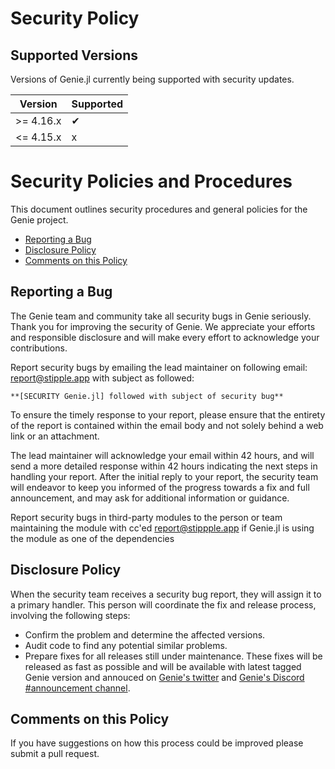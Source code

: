 # Security Policy

## Supported Versions

Versions of Genie.jl currently being supported with security updates.

| Version    | Supported          |
| ---------- | ------------------ |
| >= 4.16.x  |        ✔           |
| <= 4.15.x  |        x           |

# Security Policies and Procedures

This document outlines security procedures and general policies for the Genie
project.

  * [Reporting a Bug](#reporting-a-bug)
  * [Disclosure Policy](#disclosure-policy)
  * [Comments on this Policy](#comments-on-this-policy)

## Reporting a Bug

The Genie team and community take all security bugs in Genie seriously.
Thank you for improving the security of Genie. We appreciate your efforts and
responsible disclosure and will make every effort to acknowledge your
contributions.

Report security bugs by emailing the lead maintainer on following email: <report@stipple.app> with subject as followed: 

`**[SECURITY Genie.jl] followed with subject of security bug**`

To ensure the timely response to your report, please ensure that the entirety
of the report is contained within the email body and not solely behind a web
link or an attachment.

The lead maintainer will acknowledge your email within 42 hours, and will send a
more detailed response within 42 hours indicating the next steps in handling
your report. After the initial reply to your report, the security team will
endeavor to keep you informed of the progress towards a fix and full
announcement, and may ask for additional information or guidance.

Report security bugs in third-party modules to the person or team maintaining
the module with cc'ed report@stippple.app if Genie.jl is using the module as one of the dependencies

## Disclosure Policy

When the security team receives a security bug report, they will assign it to a
primary handler. This person will coordinate the fix and release process,
involving the following steps:

  * Confirm the problem and determine the affected versions.
  * Audit code to find any potential similar problems.
  * Prepare fixes for all releases still under maintenance. These fixes will be
    released as fast as possible and will be available with latest tagged Genie version and annouced on [Genie's twitter](https://twitter.com/GenieMVC) and [Genie's Discord #announcement channel](https://discord.com/invite/9zyZbD6J7H).

## Comments on this Policy

If you have suggestions on how this process could be improved please submit a
pull request.